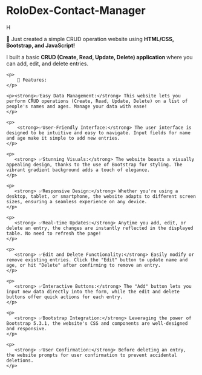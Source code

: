 # RoloDex-Contact-Manager
<p>H</p>
    <p>🚀 Just created a simple CRUD operation website using <strong>HTML/CSS, Bootstrap, and JavaScript!</strong></p>
    <p>
        I built a basic <strong> CRUD (Create, Read, Update, Delete) application </strong> where you can add, edit, and delete entries.
    </p>

    <p>
        📝 Features:
    </p>

    <p><strong>✅Easy Data Management:</strong> This website lets you perform CRUD operations (Create, Read, Update, Delete) on a list of people's names and ages. Manage your data with ease!
    </p>

    <p>
        <strong>✅User-Friendly Interface:</strong> The user interface is designed to be intuitive and easy to navigate. Input fields for name and age make it simple to add new entries.
    </p>

    <p>
       <strong> ✅Stunning Visuals:</strong> The website boasts a visually appealing design, thanks to the use of Bootstrap for styling. The vibrant gradient background adds a touch of elegance.
    </p>
    
    <p>
       <strong> ✅Responsive Design:</strong> Whether you're using a desktop, tablet, or smartphone, the website adapts to different screen sizes, ensuring a seamless experience on any device.
    </p>

    <p>
       <strong> ✅Real-time Updates:</strong> Anytime you add, edit, or delete an entry, the changes are instantly reflected in the displayed table. No need to refresh the page!
    </p>

    <p>
       <strong> ✅Edit and Delete Functionality:</strong> Easily modify or remove existing entries. Click the "Edit" button to update name and age, or hit "Delete" after confirming to remove an entry.
    </p>

    <p>
       <strong> ✅Interactive Buttons:</strong> The "Add" button lets you input new data directly into the form, while the edit and delete buttons offer quick actions for each entry.
    </p>

    <p>
       <strong> ✅Bootstrap Integration:</strong> Leveraging the power of Bootstrap 5.3.1, the website's CSS and components are well-designed and responsive.
    </p>

    <p>
       <strong> ✅User Confirmation:</strong> Before deleting an entry, the website prompts for user confirmation to prevent accidental deletions.
    </p>
